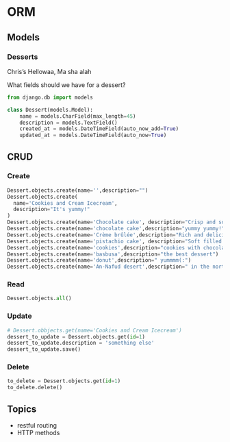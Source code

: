 # ORM

## Models

### Desserts

Chris’s Hellowaa, Ma sha alah

What fields should we have for a dessert?

```python
from django.db import models

class Dessert(models.Model):
    name = models.CharField(max_length=45)
    description = models.TextField()
    created_at = models.DateTimeField(auto_now_add=True)
    updated_at = models.DateTimeField(auto_now=True)
```

## CRUD

### Create

```python
Dessert.objects.create(name='',description="")
Dessert.objects.create(
  name='Cookies and Cream Icecream',
  description="It's yummy!"
)
Dessert.objects.create(name='Chocolate cake', description="Crisp and soft")
Dessert.objects.create(name='chocolate cake',description="yummy yummy!")
Dessert.objects.create(name='Crème brûlée',description="Rich and delicious")
Dessert.objects.create(name='pistachio cake', description="Soft filled with cream")
Dessert.objects.create(name='cookies',description="cookies with chocolate chips")
Dessert.objects.create(name='basbusa',description="the best dessert")
Dessert.objects.create(name='donut',description=" yummmm(:")
Dessert.objects.create(name='An-Nafud desert',description=" in the north of Saudi Arabia")
```

### Read

```python
Dessert.objects.all()
```

### Update

```python
# Dessert.obbjects.get(name='Cookies and Cream Icecream')
dessert_to_update = Dessert.objects.get(id=1)
dessert_to_update.description = 'something else'
dessert_to_update.save()
```

### Delete

```python
to_delete = Dessert.objects.get(id=1)
to_delete.delete()
```

## Topics

- restful routing
- HTTP methods

